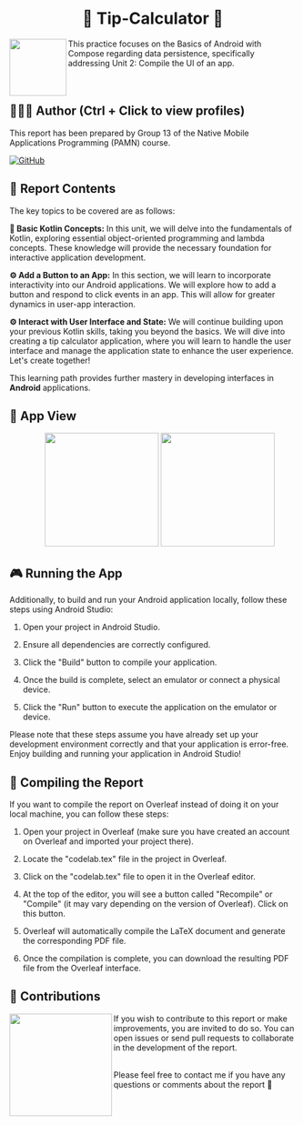 <h1 align="center">🧮 Tip-Calculator 💸</h1>

<img align="left" width="100" height="100" src="https://github.com/AlejandroDavidArzolaSaavedra/Tip-Calculator/assets/90756437/61c73601-8bd9-4749-bdec-a8ac08ab366f"></a>
This practice focuses on the Basics of Android with Compose regarding data persistence, specifically addressing Unit 2: Compile the UI of an app.<br><br><br>

## 🙆👨‍💻 Author (Ctrl + Click to view profiles)
This report has been prepared by Group 13 of the Native Mobile Applications Programming (PAMN) course.

[![GitHub](https://img.shields.io/badge/GitHub-Alejandro%20David%20Arzola%20Saavedra-blue?style=flat-square&logo=github)](https://github.com/AlejandroDavidArzolaSaavedra)
  
## 📑 Report Contents
The key topics to be covered are as follows:

**🚀 Basic Kotlin Concepts:**
  In this unit, we will delve into the fundamentals of Kotlin, exploring essential object-oriented programming and lambda concepts. These knowledge will provide the necessary foundation for interactive application development.

**⚙️ Add a Button to an App:**
  In this section, we will learn to incorporate interactivity into our Android applications. We will explore how to add a button and respond to click events in an app. This will allow for greater dynamics in user-app interaction.

**⚙️ Interact with User Interface and State:**
  We will continue building upon your previous Kotlin skills, taking you beyond the basics. We will dive into creating a tip calculator application, where you will learn to handle the user interface and manage the application state to enhance the user experience. Let's create together!

This learning path provides further mastery in developing interfaces in **Android** applications.

## 📱 App View

<ul align="center">		
  <img  width="200px" src="https://i.imgur.com/jeLLmCT.png">
  <img  width="200px" src="https://i.imgur.com/kKBmf4S.png">
</ul>


## 🎮 Running the App
Additionally, to build and run your Android application locally, follow these steps using Android Studio:

1. Open your project in Android Studio.

2. Ensure all dependencies are correctly configured.

3. Click the "Build" button to compile your application.

4. Once the build is complete, select an emulator or connect a physical device.

5. Click the "Run" button to execute the application on the emulator or device.

Please note that these steps assume you have already set up your development environment correctly and that your application is error-free. Enjoy building and running your application in Android Studio!


## 📄 Compiling the Report
If you want to compile the report on Overleaf instead of doing it on your local machine, you can follow these steps:

1. Open your project in Overleaf (make sure you have created an account on Overleaf and imported your project there).

2. Locate the "codelab.tex" file in the project in Overleaf.

3. Click on the "codelab.tex" file to open it in the Overleaf editor.

4. At the top of the editor, you will see a button called "Recompile" or "Compile" (it may vary depending on the version of Overleaf). Click on this button.

5. Overleaf will automatically compile the LaTeX document and generate the corresponding PDF file.

6. Once the compilation is complete, you can download the resulting PDF file from the Overleaf interface.

## 🤝 Contributions

<img align="left" width="180" height="180" src="https://github.com/AlejandroDavidArzolaSaavedra/ImageViewer/assets/90756437/90ff306e-1d80-4561-a8cf-defef8bba38f"></a>
If you wish to contribute to this report or make improvements, you are invited to do so. You can open issues or send pull requests to collaborate in the development of the report.<br><br>

Please feel free to contact me if you have any questions or comments about the report 🤗
